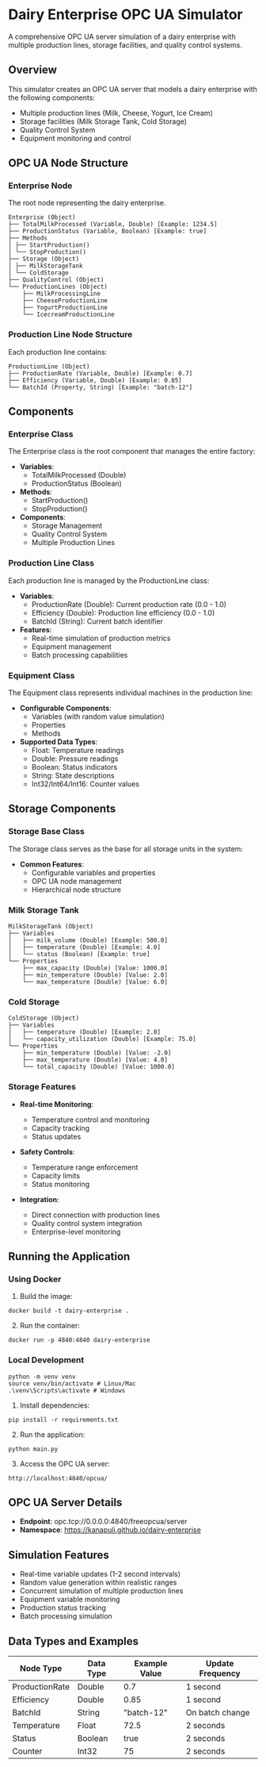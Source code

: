 # Dairy Enterprise OPC UA Simulator

A comprehensive OPC UA server simulation of a dairy enterprise with multiple production lines, storage facilities, and quality control systems.

## Overview

This simulator creates an OPC UA server that models a dairy enterprise with the following components:
- Multiple production lines (Milk, Cheese, Yogurt, Ice Cream)
- Storage facilities (Milk Storage Tank, Cold Storage)
- Quality Control System
- Equipment monitoring and control

## OPC UA Node Structure

### Enterprise Node
The root node representing the dairy enterprise.

```
Enterprise (Object)
├── TotalMilkProcessed (Variable, Double) [Example: 1234.5]
├── ProductionStatus (Variable, Boolean) [Example: true]
├── Methods
│ ├── StartProduction()
│ └── StopProduction()
├── Storage (Object)
│ ├── MilkStorageTank
│ └── ColdStorage
├── QualityControl (Object)
└── ProductionLines (Object)
    ├── MilkProcessingLine
    ├── CheeseProductionLine
    ├── YogurtProductionLine
    └── IcecreamProductionLine
```

### Production Line Node Structure
Each production line contains:

```
ProductionLine (Object)
├── ProductionRate (Variable, Double) [Example: 0.7]
├── Efficiency (Variable, Double) [Example: 0.85]
└── BatchId (Property, String) [Example: "batch-12"]
```

## Components

### Enterprise Class
The Enterprise class is the root component that manages the entire factory:

- **Variables**:
  - TotalMilkProcessed (Double)
  - ProductionStatus (Boolean)
- **Methods**:
  - StartProduction()
  - StopProduction()
- **Components**:
  - Storage Management
  - Quality Control System
  - Multiple Production Lines

### Production Line Class
Each production line is managed by the ProductionLine class:

- **Variables**:
  - ProductionRate (Double): Current production rate (0.0 - 1.0)
  - Efficiency (Double): Production line efficiency (0.0 - 1.0)
  - BatchId (String): Current batch identifier
- **Features**:
  - Real-time simulation of production metrics
  - Equipment management
  - Batch processing capabilities


### Equipment Class
The Equipment class represents individual machines in the production line:

- **Configurable Components**:
  - Variables (with random value simulation)
  - Properties
  - Methods
- **Supported Data Types**:
  - Float: Temperature readings
  - Double: Pressure readings
  - Boolean: Status indicators
  - String: State descriptions
  - Int32/Int64/Int16: Counter values

## Storage Components

### Storage Base Class
The Storage class serves as the base for all storage units in the system:

- **Common Features**:
  - Configurable variables and properties
  - OPC UA node management
  - Hierarchical node structure

### Milk Storage Tank

```
MilkStorageTank (Object)
├── Variables
│   ├── milk_volume (Double) [Example: 500.0]
│   ├── temperature (Double) [Example: 4.0]
│   └── status (Boolean) [Example: true]
└── Properties
    ├── max_capacity (Double) [Value: 1000.0]
    ├── min_temperature (Double) [Value: 2.0]
    └── max_temperature (Double) [Value: 6.0]
```

### Cold Storage

```
ColdStorage (Object)
├── Variables
│   ├── temperature (Double) [Example: 2.0]
│   └── capacity_utilization (Double) [Example: 75.0]
└── Properties
    ├── min_temperature (Double) [Value: -2.0]
    ├── max_temperature (Double) [Value: 4.0]
    └── total_capacity (Double) [Value: 1000.0]
```

### Storage Features

- **Real-time Monitoring**:
  - Temperature control and monitoring
  - Capacity tracking
  - Status updates

- **Safety Controls**:
  - Temperature range enforcement
  - Capacity limits
  - Status monitoring

- **Integration**:
  - Direct connection with production lines
  - Quality control system integration
  - Enterprise-level monitoring

## Running the Application

### Using Docker

1. Build the image:
```
docker build -t dairy-enterprise .
```

2. Run the container:
```
docker run -p 4840:4840 dairy-enterprise
```

### Local Development

```
python -m venv venv
source venv/bin/activate # Linux/Mac
.\venv\Scripts\activate # Windows
```

1. Install dependencies:
```
pip install -r requirements.txt
```

2. Run the application:
```
python main.py
```

3. Access the OPC UA server:
```
http://localhost:4840/opcua/
```

## OPC UA Server Details

- **Endpoint**: opc.tcp://0.0.0.0:4840/freeopcua/server
- **Namespace**: https://kanapuli.github.io/dairy-enterprise

## Simulation Features

- Real-time variable updates (1-2 second intervals)
- Random value generation within realistic ranges
- Concurrent simulation of multiple production lines
- Equipment variable monitoring
- Production status tracking
- Batch processing simulation

## Data Types and Examples

| Node Type | Data Type | Example Value | Update Frequency |
|-----------|-----------|---------------|------------------|
| ProductionRate | Double | 0.7 | 1 second |
| Efficiency | Double | 0.85 | 1 second |
| BatchId | String | "batch-12" | On batch change |
| Temperature | Float | 72.5 | 2 seconds |
| Status | Boolean | true | 2 seconds |
| Counter | Int32 | 75 | 2 seconds |
